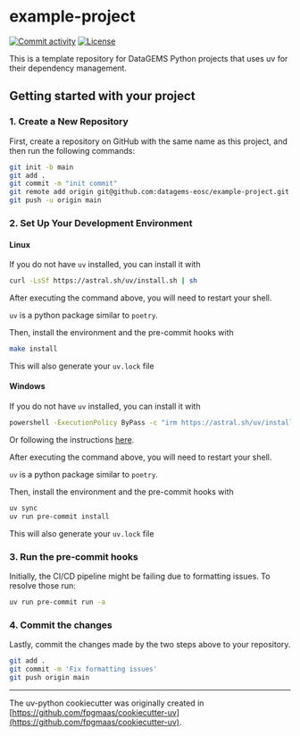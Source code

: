 # example-project

[![Commit activity](https://img.shields.io/github/commit-activity/m/datagems-eosc/example-project)](https://img.shields.io/github/commit-activity/m/datagems-eosc/example-project)
[![License](https://img.shields.io/github/license/datagems-eosc/example-project)](https://img.shields.io/github/license/datagems-eosc/example-project)

This is a template repository for DataGEMS Python projects that uses uv for their dependency management.


## Getting started with your project

### 1. Create a New Repository

First, create a repository on GitHub with the same name as this project, and then run the following commands:

```bash
git init -b main
git add .
git commit -m "init commit"
git remote add origin git@github.com:datagems-eosc/example-project.git
git push -u origin main
```

### 2. Set Up Your Development Environment

#### Linux

If you do not have `uv` installed, you can install it with

```bash
curl -LsSf https://astral.sh/uv/install.sh | sh
```
After executing the command above, you will need to restart your shell.

`uv` is a python package similar to `poetry`.

Then, install the environment and the pre-commit hooks with

```bash
make install
```

This will also generate your `uv.lock` file

#### Windows

If you do not have `uv` installed, you can install it with

```bash
powershell -ExecutionPolicy ByPass -c "irm https://astral.sh/uv/install.ps1 | iex"
```
Or following the instructions [here](docs.astral.sh/uv/getting-started/installation/#installation-methods).

After executing the command above, you will need to restart your shell.

`uv` is a python package similar to `poetry`.

Then, install the environment and the pre-commit hooks with

```bash
uv sync
uv run pre-commit install
```

This will also generate your `uv.lock` file

### 3. Run the pre-commit hooks

Initially, the CI/CD pipeline might be failing due to formatting issues. To resolve those run:

```bash
uv run pre-commit run -a
```

### 4. Commit the changes

Lastly, commit the changes made by the two steps above to your repository.

```bash
git add .
git commit -m 'Fix formatting issues'
git push origin main
```
---

The uv-python cookiecutter was originally created in [https://github.com/fpgmaas/cookiecutter-uv](https://github.com/fpgmaas/cookiecutter-uv).
